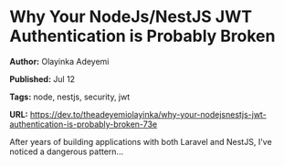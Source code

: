# Why Your NodeJs/NestJS JWT Authentication is Probably Broken

**Author:** Olayinka Adeyemi

**Published:** Jul 12

**Tags:** node, nestjs, security, jwt

**URL:** https://dev.to/theadeyemiolayinka/why-your-nodejsnestjs-jwt-authentication-is-probably-broken-73e

After years of building applications with both Laravel and NestJS, I've noticed a dangerous pattern...